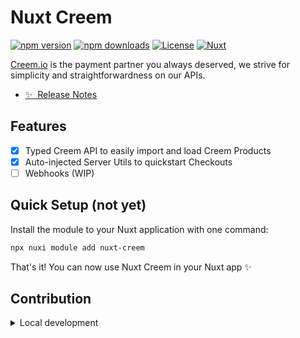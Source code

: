 # Nuxt Creem

[![npm version][npm-version-src]][npm-version-href]
[![npm downloads][npm-downloads-src]][npm-downloads-href]
[![License][license-src]][license-href]
[![Nuxt][nuxt-src]][nuxt-href]

[Creem.io](http://creem.io) is the payment partner you always deserved, we strive for simplicity and straightforwardness on our APIs.

- [✨ &nbsp;Release Notes](/CHANGELOG.md)
<!-- - [🏀 Online playground](https://stackblitz.com/github/your-org/nuxt-creem?file=playground%2Fapp.vue) -->
<!-- - [📖 &nbsp;Documentation](https://example.com) -->

## Features

<!-- Highlight some of the features your module provide here -->
- [x] Typed Creem API to easily import and load Creem Products
- [x] Auto-injected Server Utils to quickstart Checkouts
- [ ] Webhooks (WIP)

## Quick Setup (not yet)

Install the module to your Nuxt application with one command:

```bash
npx nuxi module add nuxt-creem
```

That's it! You can now use Nuxt Creem in your Nuxt app ✨


## Contribution

<details>
  <summary>Local development</summary>
  
  ```bash
  # Install dependencies
  npm install
  
  # Generate type stubs
  npm run dev:prepare
  
  # Develop with the playground
  npm run dev
  
  # Build the playground
  npm run dev:build
  
  # Run ESLint
  npm run lint
  
  # Run Vitest
  npm run test
  npm run test:watch
  
  # Release new version
  npm run release
  ```

</details>


<!-- Badges -->
[npm-version-src]: https://img.shields.io/npm/v/nuxt-creem/latest.svg?style=flat&colorA=020420&colorB=00DC82
[npm-version-href]: https://npmjs.com/package/nuxt-creem

[npm-downloads-src]: https://img.shields.io/npm/dm/nuxt-creem.svg?style=flat&colorA=020420&colorB=00DC82
[npm-downloads-href]: https://npm.chart.dev/nuxt-creem

[license-src]: https://img.shields.io/npm/l/nuxt-creem.svg?style=flat&colorA=020420&colorB=00DC82
[license-href]: https://npmjs.com/package/nuxt-creem

[nuxt-src]: https://img.shields.io/badge/Nuxt-020420?logo=nuxt.js
[nuxt-href]: https://nuxt.com
